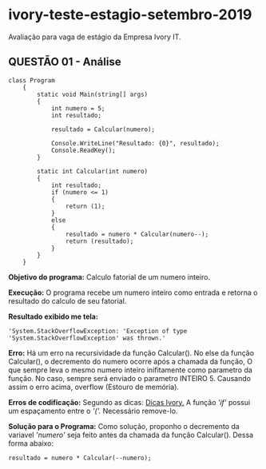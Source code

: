 # ivory-teste-estagio-setembro-2019
Avaliação para vaga de estágio da Empresa Ivory IT.

<h2><b>QUESTÃO 01 - Análise</b></h2>
    
```
class Program
    {
        static void Main(string[] args)
        {
            int numero = 5;
            int resultado;

            resultado = Calcular(numero);

            Console.WriteLine("Resultado: {0}", resultado);
            Console.ReadKey();
        }

        static int Calcular(int numero)
        {
            int resultado;
            if (numero <= 1)
            {
                return (1);
            }
            else
            {
                resultado = numero * Calcular(numero--);
                return (resultado);
            }
        }
    }
```
<b>Objetivo do programa:</b> Calculo fatorial de um numero inteiro.

<b>Execução:</b> O programa recebe um numero inteiro como entrada e retorna o resultado do calculo de seu fatorial.

<b>Resultado exibido me tela:</b>

``'System.StackOverflowException: 'Exception of type 'System.StackOverflowException' was thrown.'``

<b>Erro:</b> Há um erro na recursividade da função Calcular().
No else da função Calcular(), o decremento do numero ocorre após a chamada da função,
O que sempre leva o mesmo numero inteiro inifitamente como parametro da função. No caso, sempre será enviado o parametro INTEIRO 5.
Causando assim o erro acima, overflow (Estouro de memória).

<b>Erros de codificação:</b> Segundo as dicas: <a href="https://github.com/ivory-it/ivoryit-testeestagio-detetive/wiki/Padronização-codificação">Dicas Ivory.</a>
A função <i>'if'</i> possui um espaçamento entre o <i>'('.</i> Necessário remove-lo.

<b>Solução para o Programa:</b> Como solução, proponho o decremento da variavel <i>'numero'</i> seja feito antes da chamada da função Calcular().
Dessa forma abaixo:
```
resultado = numero * Calcular(--numero);
```
